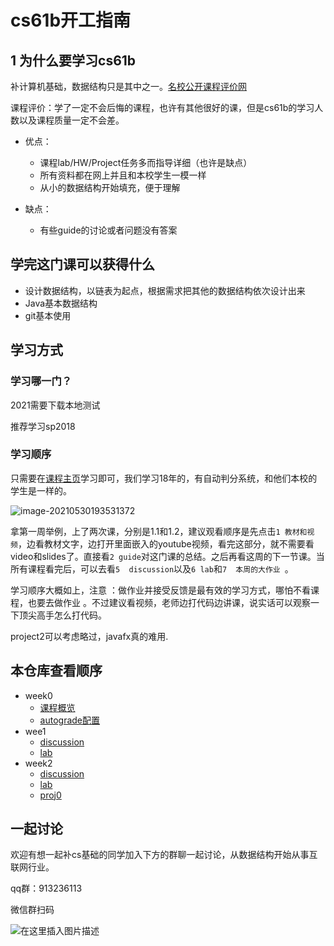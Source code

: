 

# cs61b开工指南



## 1 为什么要学习cs61b

补计算机基础，数据结构只是其中之一。[名校公开课程评价网](https://github.com/conanhujinming/comments-for-awesome-courses)

课程评价：学了一定不会后悔的课程，也许有其他很好的课，但是cs61b的学习人数以及课程质量一定不会差。

- 优点：
  - 课程lab/HW/Project任务多而指导详细（也许是缺点）
  - 所有资料都在网上并且和本校学生一模一样
  - 从小的数据结构开始填充，便于理解

- 缺点：
  - 有些guide的讨论或者问题没有答案

## 学完这门课可以获得什么

- 设计数据结构，以链表为起点，根据需求把其他的数据结构依次设计出来
- Java基本数据结构
- git基本使用



## 学习方式

### 学习哪一门？
2021需要下载本地测试

推荐学习sp2018

### 学习顺序
只需要在[课程主页](https://sp18.datastructur.es/)学习即可，我们学习18年的，有自动判分系统，和他们本校的学生是一样的。

![image-20210530193531372](https://gitee.com/umecjf/figures/raw/master/image-20210530193531372.png)

拿第一周举例，上了两次课，分别是1.1和1.2，建议观看顺序是先点击`1 教材和视频`，边看教材文字，边打开里面嵌入的youtube视频，看完这部分，就不需要看video和slides了。直接看`2 guide`对这门课的总结。之后再看这周的下一节课。当所有课程看完后，可以去看`5  discussion`以及`6 lab`和`7  本周的大作业 `。

学习顺序大概如上，注意 ：做作业并接受反馈是最有效的学习方式，哪怕不看课程，也要去做作业 。不过建议看视频，老师边打代码边讲课，说实话可以观察一下顶尖高手怎么打代码。

project2可以考虑略过，javafx真的难用.

## 本仓库查看顺序

- week0
  - [课程概览]()
  - [autograde配置]()
- wee1
  - [discussion]()
  - [lab]()
- week2
  - [discussion]()
  - [lab]()
  - [proj0]()



## 一起讨论

欢迎有想一起补cs基础的同学加入下方的群聊一起讨论，从数据结构开始从事互联网行业。



qq群：913236113

微信群扫码

![在这里插入图片描述](https://img-blog.csdnimg.cn/20200529103009878.gif#pic_center)
